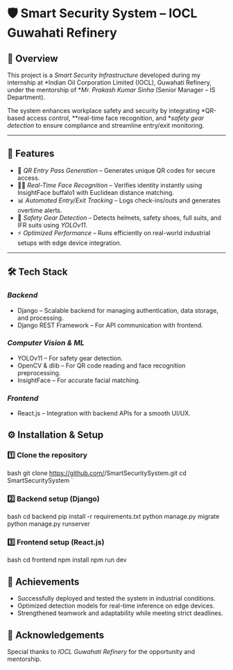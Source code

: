 # 🛡️ Smart Security System – IOCL Guwahati Refinery

## 📌 Overview
This project is a *Smart Security Infrastructure* developed during my internship at *Indian Oil Corporation Limited (IOCL), Guwahati Refinery, under the mentorship of **Mr. Prakash Kumar Sinha* (Senior Manager – IS Department).

The system enhances workplace safety and security by integrating *QR-based access control, **real-time face recognition, and **safety gear detection* to ensure compliance and streamline entry/exit monitoring.

---

## 🚀 Features
- 📇 *QR Entry Pass Generation* – Generates unique QR codes for secure access.
- 🧑‍💻 *Real-Time Face Recognition* – Verifies identity instantly using InsightFace buffalo1 with Euclidean distance matching.
- 📊 *Automated Entry/Exit Tracking* – Logs check-ins/outs and generates overtime alerts.
- 🦺 *Safety Gear Detection* – Detects helmets, safety shoes, full suits, and IFR suits using *YOLOv11*.
- ⚡ *Optimized Performance* – Runs efficiently on real-world industrial setups with edge device integration.

---

## 🛠️ Tech Stack

### *Backend*
- Django – Scalable backend for managing authentication, data storage, and processing.
- Django REST Framework – For API communication with frontend.

### *Computer Vision & ML*
- YOLOv11 – For safety gear detection.
- OpenCV & dlib – For QR code reading and face recognition preprocessing.
- InsightFace – For accurate facial matching.

### *Frontend*
- React.js – Integration with backend APIs for a smooth UI/UX.

## ⚙️ Installation & Setup

### **1️⃣ Clone the repository**
bash
git clone https://github.com/<your-username>/SmartSecuritySystem.git
cd SmartSecuritySystem
`

### **2️⃣ Backend setup (Django)**

bash
cd backend
pip install -r requirements.txt
python manage.py migrate
python manage.py runserver


### **3️⃣ Frontend setup (React.js)**

bash
cd frontend
npm install
npm run dev

## 🎯 Achievements

* Successfully deployed and tested the system in industrial conditions.
* Optimized detection models for real-time inference on edge devices.
* Strengthened teamwork and adaptability while meeting strict deadlines.

## 🤝 Acknowledgements

Special thanks to *IOCL Guwahati Refinery* for the opportunity and mentorship. 


